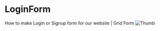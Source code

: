 # LoginForm
How to make Login or Signup form for our website | Grid Form
![Thumb](https://user-images.githubusercontent.com/53148716/133855185-0764fb35-df05-424b-be4a-330c8c589e06.png)
